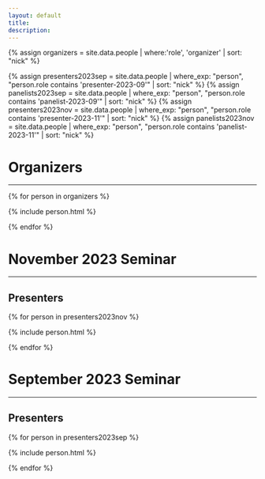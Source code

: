 ```yaml
---
layout: default
title:
description:
---
```


{% assign organizers = site.data.people | where:'role', 'organizer' | sort: "nick" %}

{% assign presenters2023sep = site.data.people | where_exp: "person", "person.role contains 'presenter-2023-09'" | sort: "nick" %}
{% assign panelists2023sep = site.data.people | where_exp: "person", "person.role contains 'panelist-2023-09'" | sort: "nick" %}
{% assign presenters2023nov = site.data.people | where_exp: "person", "person.role contains 'presenter-2023-11'" | sort: "nick" %}
{% assign panelists2023nov = site.data.people | where_exp: "person", "person.role contains 'panelist-2023-11'" | sort: "nick" %}

# Organizers
---
{% for person in organizers %}

  {% include person.html %}

{% endfor %}

# November 2023 Seminar
---

## Presenters

{% for person in presenters2023nov %}

  {% include person.html %}

{% endfor %}

<!-- ## Panelists

{% for person in panelists2023nov %}

  {% include person.html %}

{% endfor %} -->

# September 2023 Seminar
---

## Presenters

{% for person in presenters2023sep %}

  {% include person.html %}

{% endfor %}

<!-- ## Panelists

{% for person in panelists2023sep %}

  {% include person.html %}

{% endfor %} -->
